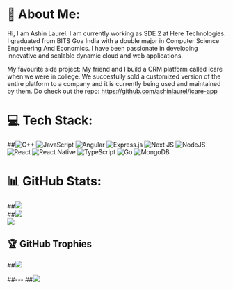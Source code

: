 # 💫 About Me:
Hi, I am Ashin Laurel. I am currently working as SDE 2 at Here Technologies. I graduated from BITS Goa India with a double major in Computer Science Engineering And Economics.
I have been passionate in developing innovative and scalable dynamic cloud and web applications.

My favourite side project: My friend and I build a CRM platform called Icare when we were in college. We succesfully sold a customized version of the entire platform to a company and it is currently being used and maintained by them. Do check out the repo: https://github.com/ashinlaurel/icare-app


# 💻 Tech Stack:
##![C++](https://img.shields.io/badge/c++-%2300599C.svg?style=for-the-badge&logo=c%2B%2B&logoColor=white) ![JavaScript](https://img.shields.io/badge/javascript-%23323330.svg?style=for-the-badge&logo=javascript&logoColor=%23F7DF1E) ![Angular](https://img.shields.io/badge/angular-%23DD0031.svg?style=for-the-badge&logo=angular&logoColor=white) ![Express.js](https://img.shields.io/badge/express.js-%23404d59.svg?style=for-the-badge&logo=express&logoColor=%2361DAFB) ![Next JS](https://img.shields.io/badge/Next-black?style=for-the-badge&logo=next.js&logoColor=white) ![NodeJS](https://img.shields.io/badge/node.js-6DA55F?style=for-the-badge&logo=node.js&logoColor=white) ![React](https://img.shields.io/badge/react-%2320232a.svg?style=for-the-badge&logo=react&logoColor=%2361DAFB) ![React Native](https://img.shields.io/badge/react_native-%2320232a.svg?style=for-the-badge&logo=react&logoColor=%2361DAFB) ![TypeScript](https://img.shields.io/badge/typescript-%23007ACC.svg?style=for-the-badge&logo=typescript&logoColor=white) ![Go](https://img.shields.io/badge/go-%2300ADD8.svg?style=for-the-badge&logo=go&logoColor=white) ![MongoDB](https://img.shields.io/badge/MongoDB-%234ea94b.svg?style=for-the-badge&logo=mongodb&logoColor=white)
# 📊 GitHub Stats:
##![](https://github-readme-stats.vercel.app/api?username=ashinlaurel&theme=dark&hide_border=false&include_all_commits=true&count_private=true)<br/>
##![](https://github-readme-streak-stats.herokuapp.com/?user=ashinlaurel&theme=dark&hide_border=false)<br/>
![](https://github-readme-stats.vercel.app/api/top-langs/?username=ashinlaurel&theme=dark&hide_border=false&include_all_commits=true&count_private=true&layout=compact)

## 🏆 GitHub Trophies
##![](https://github-profile-trophy.vercel.app/?username=ashinlaurel&theme=radical&no-frame=false&no-bg=true&margin-w=4)

##---
##[![](https://visitcount.itsvg.in/api?id=ashinlaurel&icon=0&color=0)](https://visitcount.itsvg.in)

<!-- Proudly created with GPRM ( https://gprm.itsvg.in ) -->
<!---
ashinlaurel/ashinlaurel is a ✨ special ✨ repository because its `README.md` (this file) appears on your GitHub profile.
You can click the Preview link to take a look at your changes.
--->
